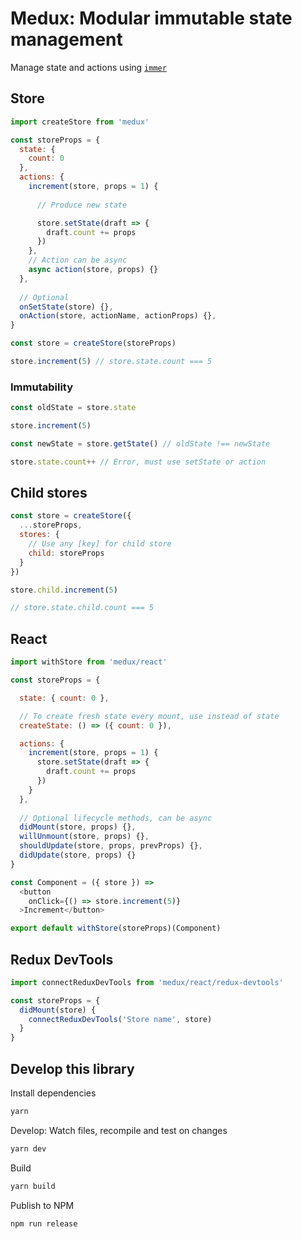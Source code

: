 # Medux: Modular immutable state management

Manage state and actions using [`immer`](https://github.com/immerjs/immer)

## Store

```js
import createStore from 'medux'

const storeProps = {
  state: {
    count: 0
  },  
  actions: {
    increment(store, props = 1) {
      
      // Produce new state

      store.setState(draft => {
        draft.count += props
      })
    },
    // Action can be async
    async action(store, props) {}
  },
  
  // Optional
  onSetState(store) {},
  onAction(store, actionName, actionProps) {},
}

const store = createStore(storeProps)

store.increment(5) // store.state.count === 5
```

### Immutability

```js
const oldState = store.state

store.increment(5)

const newState = store.getState() // oldState !== newState

store.state.count++ // Error, must use setState or action
```

## Child stores

```js
const store = createStore({
  ...storeProps,
  stores: {
    // Use any [key] for child store
    child: storeProps
  }
})

store.child.increment(5)

// store.state.child.count === 5
```

## React

```js
import withStore from 'medux/react'

const storeProps = {

  state: { count: 0 },

  // To create fresh state every mount, use instead of state
  createState: () => ({ count: 0 }),

  actions: {
    increment(store, props = 1) {
      store.setState(draft => {
        draft.count += props
      })
    }
  },
  
  // Optional lifecycle methods, can be async
  didMount(store, props) {},
  willUnmount(store, props) {},
  shouldUpdate(store, props, prevProps) {},
  didUpdate(store, props) {}
}

const Component = ({ store }) =>
  <button
    onClick={() => store.increment(5)}
  >Increment</button>

export default withStore(storeProps)(Component)
```

## Redux DevTools

```js
import connectReduxDevTools from 'medux/react/redux-devtools'

const storeProps = {
  didMount(store) {
    connectReduxDevTools('Store name', store)
  }
}
```

## Develop this library

Install dependencies

```sh
yarn
```

Develop: Watch files, recompile and test on changes

```sh
yarn dev
```

Build

```sh
yarn build
```

Publish to NPM


```sh
npm run release
```
